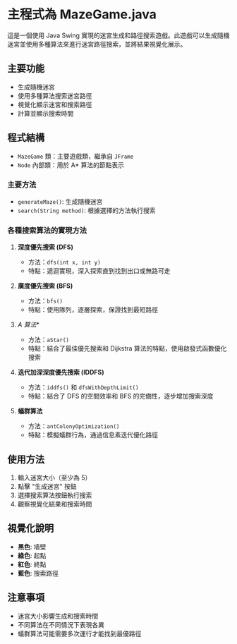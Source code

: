 # 主程式為 MazeGame.java

這是一個使用 Java Swing 實現的迷宮生成和路徑搜索遊戲。此遊戲可以生成隨機迷宮並使用多種算法來進行迷宮路徑搜索，並將結果視覺化展示。

## 主要功能

- 生成隨機迷宮
- 使用多種算法搜索迷宮路徑
- 視覺化顯示迷宮和搜索路徑
- 計算並顯示搜索時間

## 程式結構

- `MazeGame` 類：主要遊戲類，繼承自 `JFrame`
- `Node` 內部類：用於 A* 算法的節點表示

### 主要方法

- `generateMaze()`: 生成隨機迷宮
- `search(String method)`: 根據選擇的方法執行搜索

### 各種搜索算法的實現方法

1. **深度優先搜索 (DFS)**
   - 方法：`dfs(int x, int y)`
   - 特點：遞迴實現，深入探索直到找到出口或無路可走

2. **廣度優先搜索 (BFS)**
   - 方法：`bfs()`
   - 特點：使用隊列，逐層探索，保證找到最短路徑

3. **A* 算法**
   - 方法：`aStar()`
   - 特點：結合了最佳優先搜索和 Dijkstra 算法的特點，使用啟發式函數優化搜索

4. **迭代加深深度優先搜索 (IDDFS)**
   - 方法：`iddfs()` 和 `dfsWithDepthLimit()`
   - 特點：結合了 DFS 的空間效率和 BFS 的完備性，逐步增加搜索深度

5. **蟻群算法**
   - 方法：`antColonyOptimization()`
   - 特點：模擬蟻群行為，通過信息素迭代優化路徑

## 使用方法

1. 輸入迷宮大小（至少為 5）
2. 點擊 "生成迷宮" 按鈕
3. 選擇搜索算法按鈕執行搜索
4. 觀察視覺化結果和搜索時間

## 視覺化說明

- **黑色**: 墙壁
- **綠色**: 起點
- **紅色**: 終點
- **藍色**: 搜索路徑

## 注意事項

- 迷宮大小影響生成和搜索時間
- 不同算法在不同情況下表現各異
- 蟻群算法可能需要多次運行才能找到最優路徑

